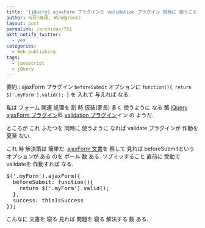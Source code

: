 ```yaml
---
title: '[jQuery] ajaxForm プラグインと validation プラグイン 同時に 使うこと'
author: 녹풍(綠風, Windgreen)
layout: post
permalink: /archives/751
aktt_notify_twitter:
  - yes
categories:
  - Web publishing
tags:
  - javascript
  - jQuery
---
```

要約 : ajaxForm プラグイン `beforeSubmit` オプションに `function(){ return $('.myForm').valid(); }` を 入れて 与えれば なる.

私は フォーム 関連 処理を 割 時 仮装(家長) 多く 使うように なる 蟹 <a title="jQuery ajaxForm pluginを 使って 見よう" target="_top" href="http://mytory.local/archives/223">jQuery ajaxForm プラグイン</a>科 <a title="jQuery Form Validation Plugin フォーム 検証 プラグイン 簡単 使い方" target="_top" href="http://mytory.local/archives/195">validation プラグイン</a>イン の ようだ.

ところが これ ふたつを 同時に 使うように なれば validate プラグインが 作動を 夏至 ない.

これ 時 解決策は 簡単だ. <a target="_top" href="http://jquery.malsup.com/form/#options-object">ajaxForm 文書</a>を 察して 見れば beforeSubmitという オプションが ある のを ボール 数 ある. ソブミッすること 直前に 受動で validateを 作動すれば なる.

<pre class="brush: javascript; gutter: true; first-line: 1">$(&#039;.myForm&#039;).ajaxForm({
  beforeSubmit: function(){
    return $(&#039;.myForm&#039;).valid();
  },
  success: thisIsSuccess
});</pre>

<p class="brush: javascript; gutter: true; first-line: 1">
  こんなに 文書を 寝る 見れば 問題を 寝る 解決する 数 ある.
</p>